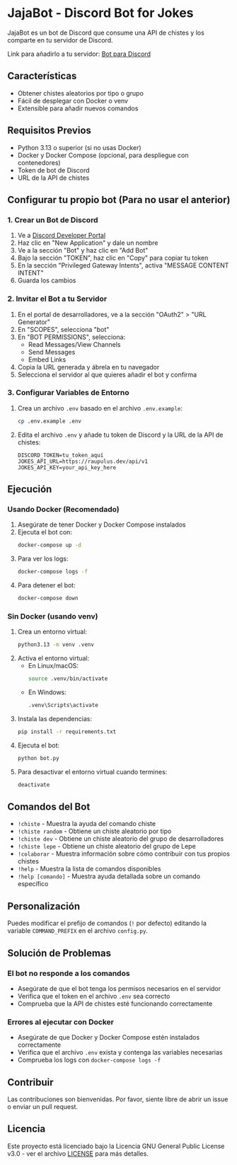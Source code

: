 # JajaBot - Discord Bot for Jokes

JajaBot es un bot de Discord que consume una API de chistes y los comparte en tu servidor de Discord.

Link para añadirlo a tu servidor: [Bot para Discord](https://discord.com/oauth2/authorize?client_id=1391159444490158202&permissions=274877908992&integration_type=0&scope=bot)

## Características

- Obtener chistes aleatorios por tipo o grupo
- Fácil de desplegar con Docker o venv
- Extensible para añadir nuevos comandos

## Requisitos Previos

- Python 3.13 o superior (si no usas Docker)
- Docker y Docker Compose (opcional, para despliegue con contenedores)
- Token de bot de Discord
- URL de la API de chistes

## Configurar tu propio bot (Para no usar el anterior)

### 1. Crear un Bot de Discord

1. Ve a [Discord Developer Portal](https://discord.com/developers/applications)
2. Haz clic en "New Application" y dale un nombre
3. Ve a la sección "Bot" y haz clic en "Add Bot"
4. Bajo la sección "TOKEN", haz clic en "Copy" para copiar tu token
5. En la sección "Privileged Gateway Intents", activa "MESSAGE CONTENT INTENT"
6. Guarda los cambios

### 2. Invitar el Bot a tu Servidor

1. En el portal de desarrolladores, ve a la sección "OAuth2" > "URL Generator"
2. En "SCOPES", selecciona "bot"
3. En "BOT PERMISSIONS", selecciona:
   - Read Messages/View Channels
   - Send Messages
   - Embed Links
4. Copia la URL generada y ábrela en tu navegador
5. Selecciona el servidor al que quieres añadir el bot y confirma

### 3. Configurar Variables de Entorno

1. Crea un archivo `.env` basado en el archivo `.env.example`:
   ```bash
   cp .env.example .env
   ```
2. Edita el archivo `.env` y añade tu token de Discord y la URL de la API de chistes:
   ```
   DISCORD_TOKEN=tu_token_aquí
   JOKES_API_URL=https://raupulus.dev/api/v1
   JOKES_API_KEY=your_api_key_here
   ```

## Ejecución

### Usando Docker (Recomendado)

1. Asegúrate de tener Docker y Docker Compose instalados
2. Ejecuta el bot con:
   ```bash
   docker-compose up -d
   ```
3. Para ver los logs:
   ```bash
   docker-compose logs -f
   ```
4. Para detener el bot:
   ```bash
   docker-compose down
   ```

### Sin Docker (usando venv)

1. Crea un entorno virtual:
   ```bash
   python3.13 -m venv .venv
   ```
2. Activa el entorno virtual:
   - En Linux/macOS:
     ```bash
     source .venv/bin/activate
     ```
   - En Windows:
     ```bash
     .venv\Scripts\activate
     ```
3. Instala las dependencias:
   ```bash
   pip install -r requirements.txt
   ```
4. Ejecuta el bot:
   ```bash
   python bot.py
   ```
5. Para desactivar el entorno virtual cuando termines:
   ```bash
   deactivate
   ```

## Comandos del Bot

- `!chiste` - Muestra la ayuda del comando chiste
- `!chiste random` - Obtiene un chiste aleatorio por tipo
- `!chiste dev` - Obtiene un chiste aleatorio del grupo de desarrolladores
- `!chiste lepe` - Obtiene un chiste aleatorio del grupo de Lepe
- `!colaborar` - Muestra información sobre cómo contribuir con tus propios chistes
- `!help` - Muestra la lista de comandos disponibles
- `!help [comando]` - Muestra ayuda detallada sobre un comando específico

## Personalización

Puedes modificar el prefijo de comandos (`!` por defecto) editando la variable `COMMAND_PREFIX` en el archivo `config.py`.

## Solución de Problemas

### El bot no responde a los comandos
- Asegúrate de que el bot tenga los permisos necesarios en el servidor
- Verifica que el token en el archivo `.env` sea correcto
- Comprueba que la API de chistes esté funcionando correctamente

### Errores al ejecutar con Docker
- Asegúrate de que Docker y Docker Compose estén instalados correctamente
- Verifica que el archivo `.env` exista y contenga las variables necesarias
- Comprueba los logs con `docker-compose logs -f`

## Contribuir

Las contribuciones son bienvenidas. Por favor, siente libre de abrir un issue o enviar un pull request.

## Licencia

Este proyecto está licenciado bajo la Licencia GNU General Public License v3.0 - ver el archivo [LICENSE](LICENSE) para más detalles.
